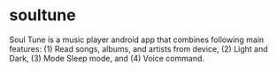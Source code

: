 # soultune
Soul Tune is a music player android app that combines following main features: (1) Read songs, albums, and artists from device, (2) Light and Dark, (3) Mode Sleep mode,  and (4) Voice command.
